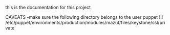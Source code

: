 this is the documentation for this project 

CAVEATS
-make sure the following directory belongs to the user puppet !!! /etc/puppet/environments/production/modules/mazut/files/keystone/ssl/private
